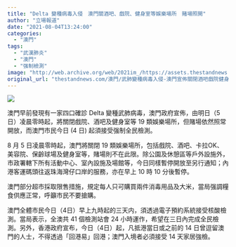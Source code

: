 ```yaml
---
title: "Delta 變種病毒入侵　澳門關酒吧、戲院、健身室等娛樂場所　賭場照開"
author: "立場報道"
date: "2021-08-04T13:24:00"
categories:
  - "澳門"
tags:
  - "武漢肺炎"
  - "澳門"
  - "强制檢測"
image: "http://web.archive.org/web/2021im_/https://assets.thestandnews.com/media/photos/macau.png"
original_url: "thestandnews.com/澳門/武肺變種病毒入侵-澳門宣佈關閉酒吧戲院健身室等-19-類娛樂場所"
---
```

![](http://web.archive.org/web/2021im_/https://assets.thestandnews.com/media/photos/macau.png)

澳門早前發現有一家四口確診 Delta 變種武肺病毒，澳門政府宣佈，由明日（5日）凌晨零時起，將關閉戲院、酒吧及健身室等 19 類娛樂場所，但賭場依然照常開放，而澳門市民今日 (4 日) 起須接受强制全民檢測。

8 月 5 日凌晨零時起，澳門將關閉 19 類娛樂場所，包括戲院、酒吧、卡拉OK、美容院、保齡球場及健身室等，賭場則不在此限。除公園及休憩區等戶外設施外，市政署轄下所有活動中心、室內設施及場館等，今日同樣暫停開放至另行通知；內港客運碼頭往返珠海灣仔口岸的服務，亦在早上 10 時 10 分後暫停。

澳門部分超市採取限售措施，規定每人只可購買兩件消毒用品及大米，當局强調糧食供應正常，呼籲市民不要搶購。

澳門全體市民今日（4日）早上九時起的三天内，須透過電子預約系統接受核酸檢測。當局表示，全澳共 41 個檢測站會 24 小時運作，希望在三日內完成全民檢測。另外，香港政府宣布，今日（4日）起，凡抵港當日或之前的 14 日曾逗留澳門的人士，不得透過「回港易」回港；澳門入境者必須接受 14 天家居強檢。